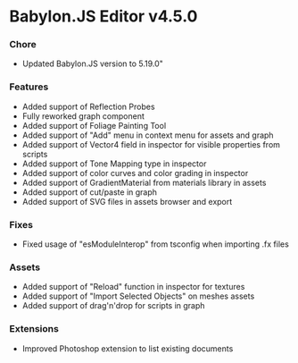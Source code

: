 # Babylon.JS Editor v4.5.0

### Chore
- Updated Babylon.JS version to 5.19.0"

### Features
- Added support of Reflection Probes
- Fully reworked graph component
- Added support of Foliage Painting Tool
- Added support of "Add" menu in context menu for assets and graph
- Added support of Vector4 field in inspector for visible properties from scripts
- Added support of Tone Mapping type in inspector
- Added support of color curves and color grading in inspector
- Added support of GradientMaterial from materials library in assets
- Added support of cut/paste in graph
- Added support of SVG files in assets browser and export

### Fixes
- Fixed usage of "esModuleInterop" from tsconfig when importing .fx files

### Assets
- Added support of "Reload" function in inspector for textures
- Added support of "Import Selected Objects" on meshes assets
- Added support of drag'n'drop for scripts in graph

### Extensions
- Improved Photoshop extension to list existing documents
